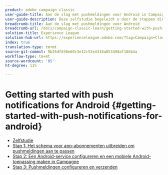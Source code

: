 ```yaml
---
product: adobe campaign classic
user-guide-title: Aan de slag met pushmeldingen voor Android in Campaign Classic
user-guide-description: Deze zelfstudie begeleidt u door de stappen die nodig zijn voor het verzenden van pushberichten van Adobe Campaign naar een Android-app.
breadcrumb-title: Aan de slag met pushmeldingen voor Android
breadcrumb-url: /docs/campaign-classic-learn/getting-started-with-push-notifications-for-android/introduction.html
solution-title: Experience League
solution-hub-url: https://experienceleague.adobe.com/?tag=Campaign+Classic#recommended/solutions/campaign
index: true
translation-type: tm+mt
source-git-commit: 9b26dfd30e60c3e12c52e4318a853498af186b4a
workflow-type: tm+mt
source-wordcount: '85'
ht-degree: 11%

---
```



# Getting started with push notifications for Android {#getting-started-with-push-notifications-for-android}

+ [Zelfstudie](/help/tutorial-getting-started-with-push-notifications-for-android/introduction.md)
+ [Stap 1: Het schema voor app-abonnementen uitbreiden om pushmeldingen aan te passen](/help/tutorial-getting-started-with-push-notifications-for-android/extending-the-app-subscription-schema.md)
+ [Stap 2: Een Android-service configureren en een mobiele Android-toepassing maken in Campagne](/help/tutorial-getting-started-with-push-notifications-for-android/configuring-an-android-service-in-campaign.md)
+ [Stap 3: Pushmeldingen configureren en verzenden](/help/tutorial-getting-started-with-push-notifications-for-android/configuring-and-sending-push-notifications.md)
